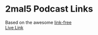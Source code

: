 # 2mal5 Podcast Links
Based on the awesome [link-free](https://github.com/marscollective/link-free)  
[Live Link](https://2mal5.netlify.app/)
